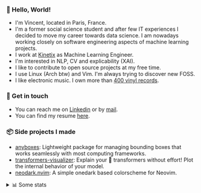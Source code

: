 ### 👋 Hello, World!

- I'm Vincent, located in Paris, France.
- I'm a former social science student and after few IT experiences I decided to move my career towards data science. I am nowadays working closely on software engineering aspects of machine learning projects.
- I work at [Kinetix](https://www.kinetix.tech/) as Machine Learning Engineer.
- I'm interested in NLP, CV and explicability (XAI).
- I like to contribute to open source projects at my free time.
- I use Linux (Arch btw) and Vim. I'm always trying to discover new FOSS.
- I like electronic music. I own more than [400 vinyl records](https://www.discogs.com/user/Voigt_Kampff/collection).

### 🔗 Get in touch

- You can reach me on [Linkedin](https://www.linkedin.com/in/vincent-duchauffour-3a9641155/) or by [mail](mailto:vincent.duchauffour@proton.me).
- You can find my resume [here](https://raw.githubusercontent.com/VDuchauffour/resume/main/resume.pdf).

### 📦 Side projects I made

- [anyboxes](https://github.com/VDuchauffour/anyboxes): Lightweight package for managing bounding boxes that works seamlessly with most computing frameworks.
- [transformers-visualizer](https://github.com/VDuchauffour/transformers-visualizer): Explain your 🤗 transformers without effort! Plot the internal behavior of your model. 
- [neodark.nvim](https://github.com/VDuchauffour/neodark.nvim): A simple onedark based colorscheme for Neovim.

<details><summary>📊 Some stats</summary>  
  
<p align="center">
  <img alt="VDuchauffour's github stats" src="https://github-readme-stats.vercel.app/api?username=VDuchauffour&include_all_commits=true&show_icons=true&theme=react"/>
  <br />
  <img alt="VDuchauffour's streak stats" src="https://streak-stats.demolab.com?user=VDuchauffour&theme=react"/>
  <br />
  <img alt="VDuchauffour's language stats" src="https://github-readme-stats.vercel.app/api/top-langs/?username=VDuchauffour&count_private=true&include_all_commits=true&show_icons=true&layout=compact&theme=react"/>
  <!--   <br />
  <img alt="VDuchauffour's Wakatime stats" src="https://github-readme-stats.vercel.app/api/wakatime?username=VDuchauffour&theme=react"/> -->
</p>

#### 🧭 Wakatime stats
<!--START_SECTION:waka-->
![Code Time](http://img.shields.io/badge/Code%20Time-725%20hrs%208%20mins-blue)

![Lines of code](https://img.shields.io/badge/From%20Hello%20World%20I%27ve%20Written-187.7%20thousand%20lines%20of%20code-blue)

**🐱 My GitHub Data** 

> 📦 34.0 kB Used in GitHub's Storage 
 > 
> 🏆 1,888 Contributions in the Year 2023
 > 
> 🚫 Not Opted to Hire
 > 
> 📜 7 Public Repositories 
 > 
> 🔑 1 Private Repositories 
 > 
**I'm an Early 🐤** 

```text
🌞 Morning                246 commits         ██░░░░░░░░░░░░░░░░░░░░░░░   07.99 % 
🌆 Daytime                1878 commits        ███████████████░░░░░░░░░░   60.99 % 
🌃 Evening                775 commits         ██████░░░░░░░░░░░░░░░░░░░   25.17 % 
🌙 Night                  180 commits         █░░░░░░░░░░░░░░░░░░░░░░░░   05.85 % 
```
📅 **I'm Most Productive on Monday** 

```text
Monday                   674 commits         █████░░░░░░░░░░░░░░░░░░░░   21.89 % 
Tuesday                  574 commits         █████░░░░░░░░░░░░░░░░░░░░   18.64 % 
Wednesday                529 commits         ████░░░░░░░░░░░░░░░░░░░░░   17.18 % 
Thursday                 612 commits         █████░░░░░░░░░░░░░░░░░░░░   19.88 % 
Friday                   547 commits         ████░░░░░░░░░░░░░░░░░░░░░   17.77 % 
Saturday                 46 commits          ░░░░░░░░░░░░░░░░░░░░░░░░░   01.49 % 
Sunday                   97 commits          █░░░░░░░░░░░░░░░░░░░░░░░░   03.15 % 
```


📊 **This Week I Spent My Time On** 

```text
💬 Programming Languages: 
Bash                     1 hr 26 mins        ████████████████████░░░░░   81.44 % 
confini                  7 mins              ██░░░░░░░░░░░░░░░░░░░░░░░   06.96 % 
Python                   3 mins              █░░░░░░░░░░░░░░░░░░░░░░░░   02.81 % 
Lua                      2 mins              █░░░░░░░░░░░░░░░░░░░░░░░░   02.58 % 
Git                      2 mins              █░░░░░░░░░░░░░░░░░░░░░░░░   02.37 % 
```


 Last Updated on 19/06/2023 00:45:30 UTC
<!--END_SECTION:waka-->
</details>
